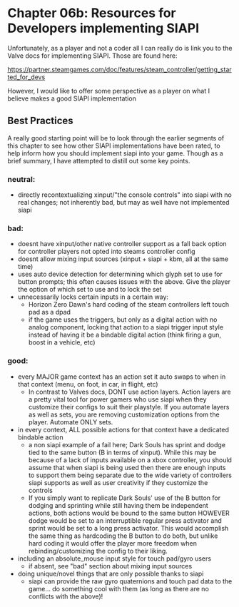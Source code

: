 # Chapter 06b: Resources for Developers implementing SIAPI

Unfortunately, as a player and not a coder all I can really do is link you to the Valve docs for implementing SIAPI. Those are found here:

https://partner.steamgames.com/doc/features/steam_controller/getting_started_for_devs

However, I would like to offer some perspective as a player on what I believe makes a good SIAPI implementation

## Best Practices

A really good starting point will be to look through the earlier segments of this chapter to see how other SIAPI implementations have been rated, to help inform how you should implement siapi into your game. Though as a brief summary, I have attempted to distill out some key points.

### neutral:

* directly recontextualizing xinput/"the console controls" into siapi with no real changes; not inherently bad, but may as well have not implemented siapi

### bad:

* doesnt have xinput/other native controller support as a fall back option for controller players not opted into steams controller config
* doesnt allow mixing input sources (xinput + siapi + kbm, all at the same time)
* uses auto device detection for determining which glyph set to use for button prompts; this often causes issues with the above. Give the player the option of which set to use and to lock the set
* unnecessarily locks certain inputs in a certain way:
  * Horizon Zero Dawn's hard coding of the steam controllers left touch pad as a dpad
  * if the game uses the triggers, but only as a digital action with no analog component, locking that action to a siapi trigger input style instead of having it be a bindable digital action (think firing a gun, boost in a vehicle, etc)

### good:

* every MAJOR game context has an action set it auto swaps to when in that context (menu, on foot, in car, in flight, etc)
  * In contrast to Valves docs, DONT use action layers. Action layers are a pretty vital tool for power gamers who use siapi when they customize their configs to suit their playstyle. If you automate layers as well as sets, you are removing customization options from the player. Automate ONLY sets.
* in every context, ALL possible actions for that context have a dedicated bindable action
    * a non siapi example of a fail here; Dark Souls has sprint and dodge tied to the same button (B in terms of xinput). While this may be because of a lack of inputs available on a xbox controller, you should assume that when siapi is being used then there are enough inputs to support them being separate due to the wide variety of controllers siapi supports as well as user creativity if they customize the controls
    * If you simply want to replicate Dark Souls' use of the B button for dodging and sprinting while still having them be independent actions, both actions would be bound to the same button HOWEVER dodge would be set to an interruptible regular press activator and sprint would be set to a long press activator. This would accomplish the same thing as hardcoding the B button to do both, but unlike hard coding it would offer the player more freedom when rebinding/customizing the config to their liking.
* including an absolute_mouse input style for touch pad/gyro users
    * if absent, see "bad" section about mixing input sources
* doing unique/novel things that are only possible thanks to siapi
    * siapi can provide the raw gyro quaternions and touch pad data to the game... do something cool with them (as long as there are no conflicts with the above)!
